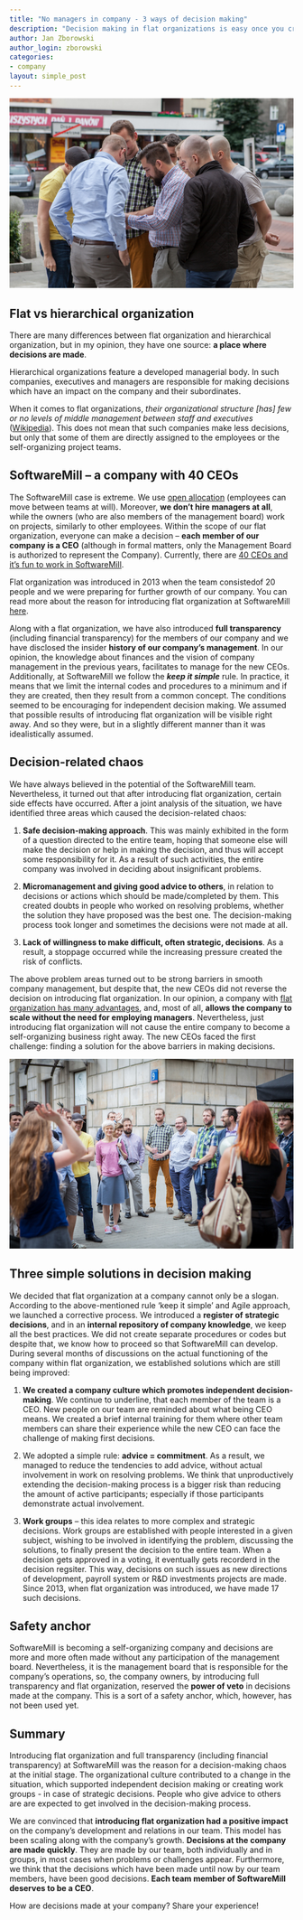 ```yaml
---
title: "No managers in company - 3 ways of decision making"
description: "Decision making in flat organizations is easy once you create a company culture which promotes independent decision-making, make a simple rule: advice&nbsp;=&nbsp;commitment and let smaller work groups solve problems."
author: Jan Zborowski
author_login: zborowski
categories:
- company
layout: simple_post
---
```


<div style="text-align: center">
<img src="/img/uploads/2016/09/no_managers_1.jpg"/>
</div>

## Flat vs hierarchical organization

There are many differences between flat organization and hierarchical organization, but in my opinion, they have one source: **a place where decisions are made**.

Hierarchical organizations feature a developed managerial body. In such companies, executives and managers are responsible for making decisions which have an impact on the company and their subordinates.

When it comes to flat organizations, _their organizational structure [has] few or no levels of middle management between staff and executives_ ([Wikipedia](https://en.wikipedia.org/wiki/Flat_organization)). This does not mean that such companies make less decisions, but only that some of them are directly assigned to the employees or the self-organizing project teams.

## SoftwareMill – a company with 40 CEOs

The SoftwareMill case is extreme. We use [open allocation](https://en.wikipedia.org/wiki/Open_allocation) (employees can move between teams at will). Moreover, **we don’t hire managers at all**, while the owners (who are also members of the management board) work on projects, similarly to other employees. Within the scope of our flat organization, everyone can make a decision – **each member of our company is a CEO** (although in formal matters, only the Management Board is authorized to represent the Company). Currently, there are [40 CEOs and it’s fun to work in SoftwareMill](https://softwaremill.com/40-ceos/).

Flat organization was introduced in 2013 when the team consistedof 20 people and we were preparing for further growth of our company. You can read more about the reason for introducing flat organization at SoftwareMill [here](https://softwaremill.com/20-ceos-in-one-company/).

Along with a flat organization, we have also introduced **full transparency** (including financial transparency) for the members of our company and we have disclosed the insider **history of our company’s management**. In our opinion, the knowledge about finances and the vision of company management in the previous years, facilitates to manage for the new CEOs. 
Additionally, at SoftwareMill we follow the _**keep it simple**_ rule. In practice, it means that we limit the internal codes and procedures to a minimum and if they are created, then they result from a common concept. The conditions seemed to be encouraging for independent decision making. We assumed that possible results of introducing flat organization will be visible right away. And so they were, but in a slightly different manner than it was idealistically assumed.

## Decision-related chaos

We have always believed in the potential of the SoftwareMill team. Nevertheless, it turned out that after introducing flat organization, certain side effects have occurred. After a joint analysis of the situation, we have identified three areas which caused the decision-related chaos:

1. **Safe decision-making approach**. This was mainly exhibited in the form of a question directed to the entire team, hoping that someone else will make the decision or help in making the decision, and thus will accept some responsibility for it. As a result of such activities, the entire company was involved in deciding about insignificant problems.

2. **Micromanagement and giving good advice to others**,	in relation to decisions or actions which should be made/completed by them. This created doubts in people who worked on resolving problems, whether the solution they have proposed was the best one. The decision-making process took longer and sometimes the decisions were not made at all.

3. **Lack of willingness to make difficult, often strategic, decisions**. As a result, a stoppage occurred while the increasing pressure created the risk of conflicts.

The above problem areas turned out to be strong barriers in smooth company management, but despite that, the new CEOs did not reverse the decision on introducing flat organization. In our opinion, a company with [flat organization has many advantages](https://softwaremill.com/flat-organizational-structure-nightmare-or-dream/), and, most of all, **allows the company to scale without the need for employing managers**. Nevertheless, just introducing flat organization will not cause the entire company to become a self-organizing business right away. The new CEOs faced the first challenge: finding a solution for the above barriers in making decisions.

<div style="text-align: center">
<img src="/img/uploads/2016/09/no_managers_2.jpg"/>
</div>

## Three simple solutions in decision making

We decided that flat organization at a company cannot only be a slogan. According to the above-mentioned rule ‘keep it simple’ and Agile approach, we launched a corrective process. We introduced a **register of strategic decisions**, and in an **internal repository of company knowledge**, we keep all the best practices. We did not create separate procedures or codes but despite that, we know how to proceed so that SoftwareMill can develop. During several months of discussions on the actual functioning of the company within flat organization, we established solutions which are still being improved:	

1. **We created a company culture which promotes independent decision-making**. We continue to underline, that each member of the team is a CEO. New people on our team are reminded about what being CEO means. We created a brief internal training for them where other team members can share their experience while the new CEO can face the challenge of making first decisions. 	

2. We adopted a simple rule: **advice = commitment**. As a result, we managed to reduce the tendencies to add advice, without actual involvement in work on resolving problems. We think that unproductively extending the decision-making process is a bigger risk than reducing the amount of active participants; especially if those participants demonstrate actual involvement.

3. **Work groups** – this idea relates to more complex and strategic decisions. Work groups are established with people interested in a given subject, wishing to be involved in identifying the problem, discussing the solutions, to finally present the decision to the entire team. When a decision gets approved in a voting, it eventually gets recorderd in the decision regsiter. This way, decisions on such issues as new directions of development, payroll system or R&D investments projects are made. Since 2013, when flat organization was introduced, we have made 17 such decisions. 

## Safety anchor

SoftwareMill is becoming a self-organizing company and decisions are more and more often made without any participation of the management board. Nevertheless, it is the management board that is responsible for the company’s operations, so, the company owners, by introducing full transparency and flat organization, reserved the **power of veto** in decisions made at the company. This is a sort of a safety anchor, which, however, has not been used yet.


## Summary

Introducing flat organization and full transparency (including financial transparency) at SoftwareMill was the reason for a decision-making chaos at the initial stage. The organizational culture contributed to a change in the situation, which supported independent decision making or creating work groups - in case of strategic decisions. People who give advice to others are are expected to get involved in the decision-making process.

We are convinced that **introducing flat organization had a positive impact** on the company’s development and relations in our team. This model has been scaling along with the company’s growth. **Decisions at the company are made quickly**. They are made by our team, both individually and in groups, in most cases when problems or challenges appear. Furthermore, we think that the decisions which have been made until now by our team members, have been good decisions. **Each team member of SoftwareMill deserves to be a CEO**.

How are decisions made at your company? Share your experience!
